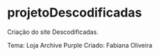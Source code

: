 # projetoDescodificadas
Criação do site Descodificadas.

Tema: Loja Archive Purple
Criado: Fabiana Oliveira
